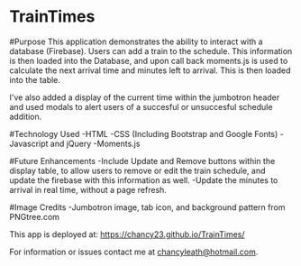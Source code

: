 # TrainTimes

#Purpose
This application demonstrates the ability to interact with a database (Firebase). Users can add a train to the schedule. This information is then loaded into the Database, and upon call back moments.js is used to calculate the next arrival time and minutes left to arrival. This is then loaded into the table.

I've also added a display of the current time within the jumbotron header and used modals to alert users of a succesful or unsuccesful schedule addition.

#Technology Used
  -HTML
  -CSS (Including Bootstrap and Google Fonts)
  -Javascript and jQuery
  -Moments.js

#Future Enhancements
  -Include Update and Remove buttons within the display table, to allow users to remove or edit the train schedule, and update the firebase with this information as well.
  -Update the minutes to arrival in real time, without a page refresh.

#Image Credits
  -Jumbotron image, tab icon, and background pattern from PNGtree.com

This app is deployed at: https://chancy23.github.io/TrainTimes/ 

For information or issues contact me at chancyleath@hotmail.com.


